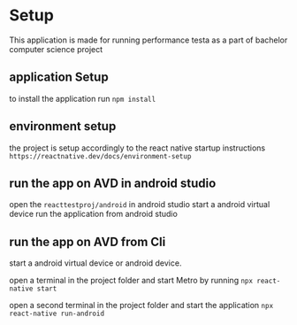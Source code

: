 
# Setup

This application is made for running performance testa as a part of bachelor computer science project

## application Setup

to install the application run `npm install`

## environment setup

the project is setup accordingly to the react native startup instructions
`https://reactnative.dev/docs/environment-setup`

## run the app on AVD in android studio

open the `reacttestproj/android` in android studio
start a android virtual device
run the application from android studio

## run the app on AVD from Cli

start a android virtual device or android device.

open a terminal in the project folder and start Metro by running
`npx react-native start`

open a second terminal in the project folder and start the application
`npx react-native run-android`
